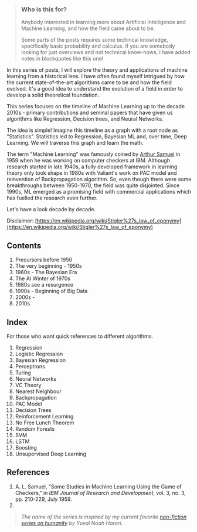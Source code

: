 > ### Who is this for?
> Anybody interested in learning more about Artificial Intelligence and Machine Learning, and how the field came about to be. 
> 
>Some parts of the posts requires some technical knowledge, specifically basic probability and calculus. If you are somebody looking for just overviews and not technical know-hows, I have added notes in blockquotes like this one!

In this series of posts, I will explore the theory and applications of machine learning from a historical lens. I have often found myself intrigued by how the current state-of-the-art algorithms came to be and how the field evolved. It's a good idea to understand the evolution of a field in order to develop a solid theoretical foundation.

This series focuses on the timeline of Machine Learning up to the decade 2010s - primary contributions and seminal papers that have given us algorithms like Regression, Decision trees, and Neural Networks.

The idea is simple! Imagine this timeline as a graph with a root node as "Statistics". Statistics led to Regression, Bayesian ML and, over time, Deep Learning. We will traverse this graph and learn the math.

The term "Machine Learning" was famously coined by [Arthur Samuel](https://en.wikipedia.org/wiki/Arthur_Samuel) in 1959 when he was working on computer checkers at IBM. Although research started in late 1940s, a fully developed framework in learning theory only took shape in 1980s with Valiant's work on PAC model and reinvention of Backpropagation algorithm. So, even though there were some breakthroughs between 1950-1970, the field was quite disjointed. Since 1990s, ML emerged as a promising field with commercial applications which has fuelled the research even further.

Let's have a look decade by decade.

Disclaimer: [https://en.wikipedia.org/wiki/Stigler%27s_law_of_eponymy](https://en.wikipedia.org/wiki/Stigler%27s_law_of_eponymy)

## Contents
1. Precursors before 1950
2. The very beginning - 1950s
3. 1960s - The Bayesian Era
4. The AI Winter of 1970s
5. 1980s see a resurgence
6. 1990s - Beginning of Big Data
7. 2000s - 
8. 2010s

## Index
For those who want quick references to different algorithms.
1. Regression
2. Logistic Regression
3. Bayesian Regression
4. Perceptrons
5. Turing
6. Neural Networks
7. VC Theory
8. Nearest Neighbour
9. Backpropagation
10. PAC Model
11. Decision Trees
12. Reinforcement Learning
13. No Free Lunch Theorem
14. Random Forests
15. SVM
16. LSTM
17. Boosting
18. Unsupervised Deep Learning 

## References
1. A. L. Samuel, "Some Studies in Machine Learning Using the Game of Checkers," in _IBM Journal of Research and Development_, vol. 3, no. 3, pp. 210-229, July 1959.
2. 

> *The name of the series is inspired by my current favorite [non-fiction series on humanity](https://www.goodreads.com/book/show/34066641-sapiens-and-homo-deus) by Yuval Noah Harari.*
<!--stackedit_data:
eyJwcm9wZXJ0aWVzIjoibGF5b3V0OiBhcnRpY2xlXG50aXRsZT
ogXCJNYWNoaW5lIExlYXJuaW5nOiBBIEJyaWVmIEhpc3Rvcnlc
Ilxuc2lkZWJhcjpcbiAgbmF2OiBsYXlvdXRzXG4iLCJoaXN0b3
J5IjpbMTE1MzA0OTY4NCw5ODk2NTcxNjRdfQ==
-->